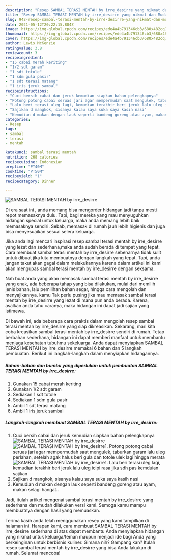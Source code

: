 ```yaml
---
description: "Resep SAMBAL TERASI MENTAH by irre_desirre yang nikmat dan Mudah Dibuat"
title: "Resep SAMBAL TERASI MENTAH by irre_desirre yang nikmat dan Mudah Dibuat"
slug: 942-resep-sambal-terasi-mentah-by-irre-desirre-yang-nikmat-dan-mudah-dibuat
date: 2021-05-12T20:22:15.884Z
image: https://img-global.cpcdn.com/recipes/ede4a4b791346cb3/680x482cq70/sambal-terasi-mentah-by-irre_desirre-foto-resep-utama.jpg
thumbnail: https://img-global.cpcdn.com/recipes/ede4a4b791346cb3/680x482cq70/sambal-terasi-mentah-by-irre_desirre-foto-resep-utama.jpg
cover: https://img-global.cpcdn.com/recipes/ede4a4b791346cb3/680x482cq70/sambal-terasi-mentah-by-irre_desirre-foto-resep-utama.jpg
author: Lewis McKenzie
ratingvalue: 3.8
reviewcount: 3
recipeingredient:
- "15 cabai merah keriting"
- "1/2 sdt garam"
- "1 sdt totole"
- "1 sdm gula pasir"
- "1 sdt terasi matang"
- "1 iris jeruk sambal"
recipeinstructions:
- "Cuci bersih cabai dan jeruk kemudian siapkan bahan pelengkapnya"
- "Potong potong cabai seruas jari agar mempermudah saat mengulek, taburkan garam lalu uleg perlahan, setelah agak halus beri gula dan totole ulek lagi hingga merata"
- "Lalu beri terasi uleg lagi, kemudian terakhir beri jeruk lalu uleg icipi rasa jika sdh pas kemduian sajikan"
- "Sajikan d mangkok, sisanya kalau saya suka saya kasih nasi"
- "Kemudian d makan dengan lauk seperti bandeng goreng atau ayam, makan selagi hangat.."
categories:
- Resep
tags:
- sambal
- terasi
- mentah

katakunci: sambal terasi mentah 
nutrition: 268 calories
recipecuisine: Indonesian
preptime: "PT40M"
cooktime: "PT50M"
recipeyield: "1"
recipecategory: Dinner

---
```



![SAMBAL TERASI MENTAH by irre_desirre](https://img-global.cpcdn.com/recipes/ede4a4b791346cb3/680x482cq70/sambal-terasi-mentah-by-irre_desirre-foto-resep-utama.jpg)

Di era  saat ini , anda memang bisa mengorder hidangan jadi tanpa mesti repot memasaknya dulu. Tapi, bagi mereka yang mau menyuguhkan hidangan special untuk keluarga, maka anda memang lebih baik memasaknya sendiri. Sebab, memasak di rumah jauh lebih higienis dan juga bisa menyesuaikan sesuai selera keluarga.

Jika anda lagi mencari inspirasi resep sambal terasi mentah by irre_desirre yang lezat dan sederhana,maka anda sudah berada di tempat yang tepat. Cara membuat sambal terasi mentah by irre_desirre  sebenarnya tidak sulit untuk dibuat jika kita membuatnya dengan langkah yang tepat. Tapi, anda jangan takut akan gagal dalam melakukannya 
karena dalam artikel ini kami akan mengupas sambal terasi mentah by irre_desirre dengan seksama.  



Nah buat anda yang akan memasak sambal terasi mentah by irre_desirre yang enak, ada beberapa tahap yang bisa dilakukan, mulai dari memilih jenis bahan, lalu pemilihan bahan segar, hingga cara mengolah dan menyajikannya. kamu Tak perlu pusing jika mau memasak sambal terasi mentah by irre_desirre yang lezat di mana pun anda berada. Karena, asalkan anda  tahu caranya, maka hidangan ini dapat jadi sajian yang istimewa.

Di bawah ini, ada beberapa cara praktis  dalam mengolah resep sambal terasi mentah by irre_desirre yang siap dikreasikan. Sekarang, mari kita coba kreasikan sambal terasi mentah by irre_desirre sendiri di rumah. Tetap berbahan sederhana, hidangan ini dapat memberi manfaat untuk membantu menjaga kesehatan tubuhmu sekeluarga. Anda dapat menyiapkan SAMBAL TERASI MENTAH by irre_desirre memakai 6 bahan dan 5 langkah pembuatan. Berikut ini langkah-langkah dalam menyiapkan hidangannya.

<!--inarticleads1-->

##### Bahan-bahan dan bumbu yang diperlukan untuk pembuatan SAMBAL TERASI MENTAH by irre_desirre:

1. Gunakan 15 cabai merah keriting
1. Gunakan 1/2 sdt garam
1. Sediakan 1 sdt totole
1. Sediakan 1 sdm gula pasir
1. Ambil 1 sdt terasi matang
1. Ambil 1 iris jeruk sambal




<!--inarticleads2-->

##### Langkah-langkah membuat SAMBAL TERASI MENTAH by irre_desirre:

1. Cuci bersih cabai dan jeruk kemudian siapkan bahan pelengkapnya
<img src="https://img-global.cpcdn.com/steps/4be55d8b5f9626c8/160x128cq70/sambal-terasi-mentah-by-irre_desirre-langkah-memasak-1-foto.jpg" alt="SAMBAL TERASI MENTAH by irre_desirre"><img src="https://img-global.cpcdn.com/steps/64f6b6166ee594ec/160x128cq70/sambal-terasi-mentah-by-irre_desirre-langkah-memasak-1-foto.jpg" alt="SAMBAL TERASI MENTAH by irre_desirre">1. Potong potong cabai seruas jari agar mempermudah saat mengulek, taburkan garam lalu uleg perlahan, setelah agak halus beri gula dan totole ulek lagi hingga merata
<img src="https://img-global.cpcdn.com/steps/9e3a3bff6e598bff/160x128cq70/sambal-terasi-mentah-by-irre_desirre-langkah-memasak-2-foto.jpg" alt="SAMBAL TERASI MENTAH by irre_desirre">1. Lalu beri terasi uleg lagi, kemudian terakhir beri jeruk lalu uleg icipi rasa jika sdh pas kemduian sajikan
1. Sajikan d mangkok, sisanya kalau saya suka saya kasih nasi
1. Kemudian d makan dengan lauk seperti bandeng goreng atau ayam, makan selagi hangat..




Jadi, itulah artikel mengenai  sambal terasi mentah by irre_desirre  yang sederhana dan mudah dilakukan versi kami. Semoga kamu mampu membuatnya dengan hasil yang memuaskan. 

Terima kasih anda telah menggunakan resep yang kami tampilkan di halaman ini. Harapan kami, cara membuat  SAMBAL TERASI MENTAH by irre_desirre sederhana di atas dapat membantu Anda menyiapkan hidangan yang nikmat untuk keluarga/teman maupun menjadi ide bagi Anda yang berkeinginan untuk berbisnis kuliner. Gimana nih? Gampang kan? Itulah resep sambal terasi mentah by irre_desirre yang bisa Anda lakukan di rumah. Selamat mencoba!

